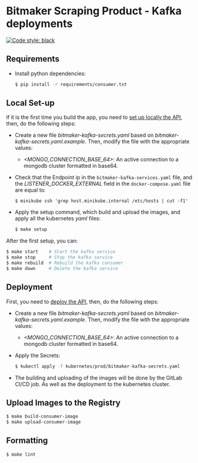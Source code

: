 # Bitmaker Scraping Product - Kafka deployments

[![Code style: black](https://img.shields.io/badge/code%20style-black-000000.svg)](https://github.com/psf/black)

## Requirements

- Install python dependencies:
  ```bash
  $ pip install -r requirements/consumer.txt
  ```

## Local Set-up

If it is the first time you build the app, you need to [set up locally the API](https://gitlab.com/bitmakerla/dev/bitmaker-scraping-product#local-setup), then, do the following steps:

- Create a new file _bitmaker-kafka-secrets.yaml_ based on _bitmaker-kafka-secrets.yaml.example_. Then, modify the file with the appropriate values:
  - _<MONGO\_CONNECTION\_BASE\_64>_: An active connection to a mongodb cluster formatted in base64.
  
- Check that the Endpoint ip in the `bitmaker-kafka-services.yaml` file, and the _LISTENER\_DOCKER\_EXTERNAL_ field in the `docker-compose.yaml` file are equal to:
  ```
  $ minikube ssh 'grep host.minikube.internal /etc/hosts | cut -f1'
  ```
  
- Apply the setup command, which build and upload the images, and apply all the kubernetes _yaml_ files:
  ```bash
  $ make setup
  ```

After the first setup, you can:
```bash
$ make start    # Start the kafka service
$ make stop     # Stop the kafka service
$ make rebuild  # Rebuild the kafka consumer
$ make down     # Delete the kafka service
```

## Deployment

First, you need to [deploy the API](https://gitlab.com/bitmakerla/dev/bitmaker-scraping-product#deployment), then, do the following steps:

- Create a new file _bitmaker-kafka-secrets.yaml_ based on _bitmaker-kafka-secrets.yaml.example_. Then, modify the file with the appropriate values:
  - _<MONGO\_CONNECTION\_BASE\_64>_: An active connection to a mongodb cluster formatted in base64.
  
- Apply the Secrets:
  ```bash
  $ kubectl apply -f kubernetes/prod/bitmaker-kafka-secrets.yaml
  ```

- The building and uploading of the images will be done by the GitLab CI/CD job. As well as the deployment to the kubernetes cluster.

## Upload Images to the Registry

```bash
$ make build-consumer-image
$ make upload-consumer-image
```

## Formatting

```bash
$ make lint
```
